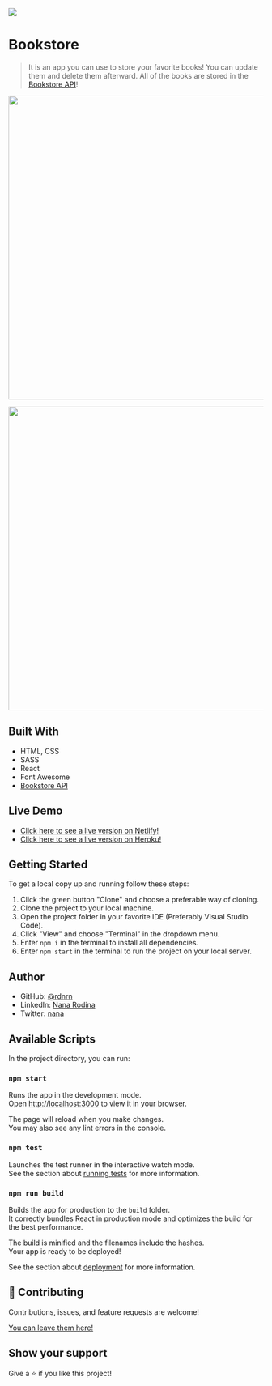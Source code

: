 ![](https://img.shields.io/badge/Microverse-blueviolet)

# Bookstore

> It is an app you can use to store your favorite books! You can update them and delete them afterward. All of the books are stored in the [Bookstore API](https://www.notion.so/Bookstore-API-51ea269061f849118c65c0a53e88a739)!

<p align="center">
  <img src="./src/img/app-screenshot.png" width="600px">
</p>
<p align="center">
  <img src="./src/img/ui.gif" width="600px">
</p>


## Built With

- HTML, CSS
- SASS
- React
- Font Awesome
- [Bookstore API](https://www.notion.so/Bookstore-API-51ea269061f849118c65c0a53e88a739)

## Live Demo

- [Click here to see a live version on Netlify!](https://modest-easley-404161.netlify.app)
- [Click here to see a live version on Heroku!](https://bookstore-rdnrn.herokuapp.com/)

## Getting Started

To get a local copy up and running follow these steps:

1. Click the green button "Clone" and choose a preferable way of cloning.
2. Clone the project to your local machine.
3. Open the project folder in your favorite IDE (Preferably Visual Studio Code).
4. Click "View" and choose "Terminal" in the dropdown menu.
5. Enter `npm i` in the terminal to install all dependencies.
6. Enter `npm start` in the terminal to run the project on your local server.

## Author

- GitHub: [@rdnrn](https://github.com/rdnrn)
- LinkedIn: [Nana Rodina](https://www.linkedin.com/in/arina-rodina-144612219/?locale=en_US)
- Twitter: [nana](https://twitter.com/rdnrn_nana)

## Available Scripts

In the project directory, you can run:

### `npm start`

Runs the app in the development mode.\
Open [http://localhost:3000](http://localhost:3000) to view it in your browser.

The page will reload when you make changes.\
You may also see any lint errors in the console.

### `npm test`

Launches the test runner in the interactive watch mode.\
See the section about [running tests](https://facebook.github.io/create-react-app/docs/running-tests) for more information.

### `npm run build`

Builds the app for production to the `build` folder.\
It correctly bundles React in production mode and optimizes the build for the best performance.

The build is minified and the filenames include the hashes.\
Your app is ready to be deployed!

See the section about [deployment](https://facebook.github.io/create-react-app/docs/deployment) for more information.

## 🤝 Contributing

Contributions, issues, and feature requests are welcome!

[You can leave them here!](https://github.com/rdnrn/mathmagicians/issues)

## Show your support

Give a ⭐️ if you like this project!
